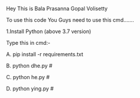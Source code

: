 Hey This is Bala Prasanna Gopal Volisetty

To use this code You Guys need to use this cmd.......

1.Install Python (above 3.7 version)

Type this in cmd:-

A. pip install -r requirements.txt

B. python dhe.py #<name of image.image format>
  
C. python he.py #<name of image.image format>
  
D. python ying.py #<name of image.image format>
  
  
  
